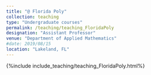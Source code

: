 ```yaml
---
title: "@ Florida Poly"
collection: teaching
type: "Undergraduate courses"
permalink: /teaching/teaching_FloridaPoly
designation: "Assistant Professor"
venue: "Department of Applied Mathematics"
#date: 2019/08/15
location: "Lakeland, FL"
---
```


{%include include_teaching/teaching_FloridaPoly.html%}
<a id="comments_teachingfloridapoly"></a>

